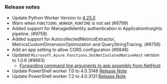 ### Release notes

<!-- Please add your release notes in the following format:
- My change description (#PR)
-->
- Update Python Worker Version to [4.25.0](https://github.com/Azure/azure-functions-python-worker/releases/tag/4.25.0)
- Warn when `FUNCTIONS_WORKER_RUNTIME` is not set (#9799)
- Added support for ManagedIdentity authentication in ApplicationInsights pipeline. (#9758)
- Added support for AutocollectedMetricsExtractor, MetricsCustomDimensionOptimization and QueryStringTracing. (#9758)
- Add an app setting to allow CORS configuration (#9846)
- Updated `Microsoft.Azure.Functions.DotNetIsolatedNativeHost` version to 1.0.6 (#9863)
	- [Forwarding command line arguments to app assembly from NetHost](https://github.com/Azure/azure-functions-dotnet-worker/pull/2258)	
- Update PowerShell worker 7.0 to 4.0.3148 [Release Note](https://github.com/Azure/azure-functions-powershell-worker/releases/tag/v4.0.3148)
- Update PowerShell worker 7.2 to 4.0.3131 [Release Note](https://github.com/Azure/azure-functions-powershell-worker/releases/tag/v4.0.3131)

